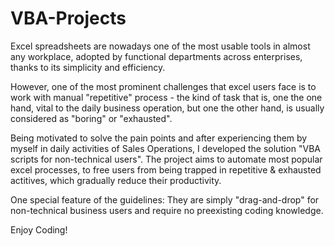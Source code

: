 # VBA-Projects
Excel spreadsheets are nowadays one of the most usable tools in almost any workplace, adopted by functional departments across enterprises, thanks to its simplicity and efficiency.

However, one of the most prominent challenges that excel users face is to work with manual "repetitive" process - the kind of task that is, one the one hand, vital to the daily business operation, but one the other hand, is usually considered as "boring" or "exhausted".

Being motivated to solve the pain points and after experiencing them by myself in daily activities of Sales Operations, I developed the solution "VBA scripts for non-technical users". The project aims to automate most popular excel processes, to free users from being trapped in repetitive & exhausted actitives, which gradually reduce their productivity.

One special feature of the guidelines: They are simply "drag-and-drop" for non-technical business users and require no preexisting coding knowledge.

Enjoy Coding!
